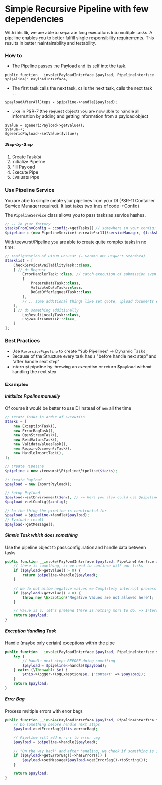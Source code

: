 # Simple Recursive Pipeline with few dependencies

With this lib, we are able to separate long executions into multiple tasks. A pipeline enables you to better fulfill single responsibility requirements. This results in better maintainability and testability.

### How to 

- The Pipeline passes the Payload and its self into the task.

``public function __invoke(PayloadInterface $payload, PipelineInterface $pipeline): PayloadInterface;``

- The first task calls the next task, calls the next task, calls the next task ... 

``$payloadAfterAllSteps = $pipeline->handle($payload);``

- Like in PSR-7 (the request object) you are now able to handle all information by adding and getting information from a payload object

```
$value = $genericPayload->getValue();
$value++;
$genericPayload->setValue($value);
```

##### Step-by-Step

1. Create Task(s)
2. Initialize Pipeline
3. Fill Payload
4. Execute Pipe
5. Evaluate Pipe

### Use Pipeline Service

You are able to simple create your pipelines from your DI (PSR-11 Container Service Manager required). It just takes two lines of code (+Config)

The `PipelineService` class allows you to pass tasks as service hashes.

````PHP
// .. In your factory
$tasksFromEnvConfig = $config->getTasks() // somewhere in your config: [Task1::class, Task2::class, Task3::class];
$pipeline = (new PipelineService)->createPsr11($serviceManager, $tasksFromEnvConfig);
````

With teewurst/Pipeline you are able to create quite complex tasks in no time:

`````PHP
// Configuration of BiPRO Request (= German XML Request Standard)
$tasklist = [
    CheckServiceAvailabilityTask::class,
    [ // do Request
        ErrorHandlerTask::class, // catch execution of submission even on error
        [
            PrepareDataTask::class,
            ValidateDataTask::class,
            DoGetOfferRequestTask::class
        ],
        // .. some additional things like set quote, upload documents etc.
    ],
    [ // do something additionally
        LogResultLocalyTask::class,
        LogResultInDWTask::class,
    ]
];
`````

### Best Practices

- Use `RecursivePipeline` to create "Sub Pipelines" => Dynamic Tasks
- Because of the Structure every task has a "before handle next step" and "after handle next step"
- Interrupt pipeline by throwing an exception or return $payload without handling the next step

### Examples

##### Initialize Pipeline manually

Of course it would be better to use DI instead of `new` all the time

```PHP
// Create Tasks in order of execution
$tasks = [
    new ExceptionTask(),
    new ErrorBagTask(),
    new OpenStreamTask(),
    new ReadValuesTask(),
    new ValidateValuesTask(),
    new RequireDocumentsTask(),
    new HandleImportTask(),
];

// Create Pipeline
$pipeline = new \teewurst\Pipeline\Pipeline($tasks);

// Create Payload
$payload = new ImportPayload();

// Setup Payload
$payload->setEnvironment($env); // <= here you also could use $pipeline->setOptions(...)
$payload->setConfig($config);

// Do the thing the pipeline is constructed for
$payload = $pipeline->handle($payload);
// Evaluate result
$payload->getMessage();
```

##### Simple Task which does something

Use the pipeline object to pass configuration and handle data between tasks

```PHP
public function __invoke(PayloadInterface $payload, PipelineInterface $pipeline): PayloadInterface {
    // there is something, so we need to continue with our tasks
    if ($payload->getValue() > 0) {
        return $pipeline->handle($payload);
    }
    
    // we do not allow negative values => Completely interrupt process
    if ($payload->getValue() < 0) {
        throw new \Exception("Negative Values are not allowed here");
    }

    // Value is 0, let's pretend there is nothing more to do. => Interrupt from here and go back up the callstack
    return $payload;
}
```

##### Exception Handling Task

Handle (maybe only certain) exceptions within the pipe

```PHP
public function __invoke(PayloadInterface $payload, PipelineInterface $pipeline): PayloadInterface {
    try {
        // handle next steps BEFORE doing something
        $payload = $pipeline->handle($payload);
    } catch (\Throwable $e) {
        $this->logger->logException($e, ['context' => $payload]);
    }
    return $payload;
}
```

##### Error Bag

Process multiple errors with error bags

```PHP
public function __invoke(PayloadInterface $payload, PipelineInterface $pipeline): PayloadInterface {
    // Do something before handle next steps
    $payload->setErrorBag($this->errorBag);

    // Pipeline will add errors to error bag
    $payload = $pipeline->handle($payload);

    // "On the way back" and after handling, we check if something is inside the error bag
    if ($payload->getErrorBag()->hasErrors()) {
        $payload->setMessage($payload->getErrorBag()->toString());
    }
    
    return $payload;
}
```

